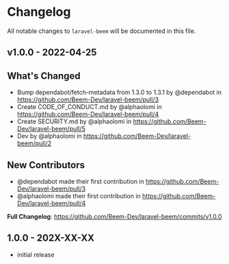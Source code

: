 # Changelog

All notable changes to `laravel-beem` will be documented in this file.

## v1.0.0 - 2022-04-25

## What's Changed

- Bump dependabot/fetch-metadata from 1.3.0 to 1.3.1 by @dependabot in https://github.com/Beem-Dev/laravel-beem/pull/3
- Create CODE_OF_CONDUCT.md by @alphaolomi in https://github.com/Beem-Dev/laravel-beem/pull/4
- Create SECURITY.md by @alphaolomi in https://github.com/Beem-Dev/laravel-beem/pull/5
- Dev by @alphaolomi in https://github.com/Beem-Dev/laravel-beem/pull/2

## New Contributors

- @dependabot made their first contribution in https://github.com/Beem-Dev/laravel-beem/pull/3
- @alphaolomi made their first contribution in https://github.com/Beem-Dev/laravel-beem/pull/4

**Full Changelog**: https://github.com/Beem-Dev/laravel-beem/commits/v1.0.0

## 1.0.0 - 202X-XX-XX

- initial release
